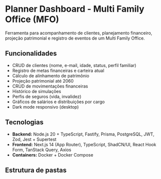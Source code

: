 # Planner Dashboard - Multi Family Office (MFO)

Ferramenta para acompanhamento de clientes, planejamento financeiro, projeção patrimonial e registro de eventos de um Multi Family Office.

## Funcionalidades

- CRUD de clientes (nome, e-mail, idade, status, perfil familiar)
- Registro de metas financeiras e carteira atual
- Cálculo de alinhamento de patrimônio
- Projeção patrimonial até 2060
- CRUD de movimentações financeiras
- Histórico de simulações
- Perfis de seguros (vida, invalidez)
- Gráficos de salários e distribuições por cargo
- Dark mode responsivo (desktop)

## Tecnologias

- **Backend:** Node.js 20 + TypeScript, Fastify, Prisma, PostgreSQL, JWT, Zod, Jest + Supertest
- **Frontend:** Next.js 14 (App Router), TypeScript, ShadCN/UI, React Hook Form, TanStack Query, Axios
- **Containers:** Docker + Docker Compose

## Estrutura de pastas

